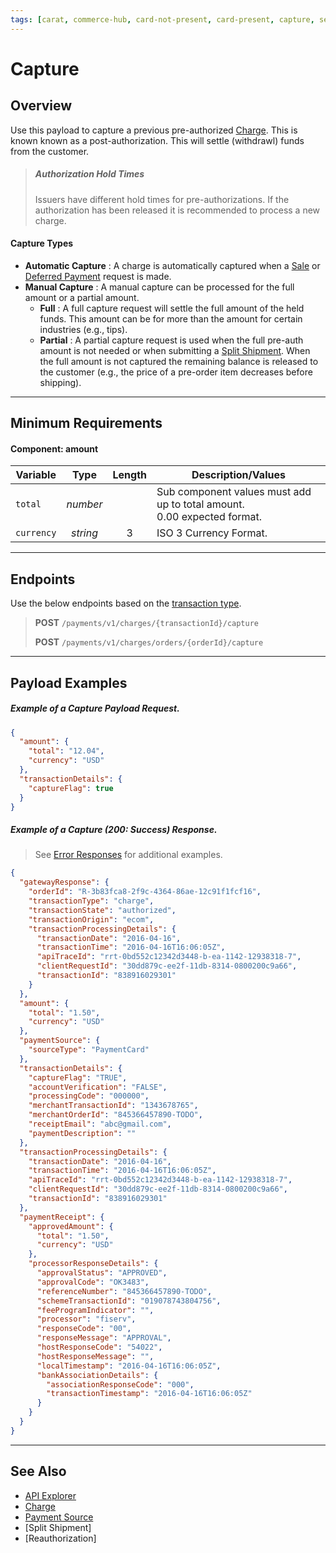 ```yaml
---
tags: [carat, commerce-hub, card-not-present, card-present, capture, settle, charges]
---
```


# Capture

## Overview

Use this payload to capture a previous pre-authorized [Charge](Charges.md). This is known known as a post-authorization. This will settle (withdrawl) funds from the customer.

<!-- theme: warning -->

> ##### Authorization Hold Times
>
> Issuers have different hold times for pre-authorizations. If the authorization has been released it is recommended to process a new charge.

#### Capture Types

- **Automatic Capture** : A charge is automatically captured when a [Sale](../FAQs-Glossary/Glossary.md#Sale) or [Deferred Payment](Deferred-Payment.md) request is made.
- **Manual Capture** : A manual capture can be processed for the full amount or a partial amount.
  - **Full** : A full capture request will settle the full amount of the held funds. This amount can be for more than the amount for certain industries (e.g., tips).
  - **Partial** : A partial capture request is used when the full pre-auth amount is not needed or when submitting a [Split Shipment](Split-Shipment.md). When the full amount is not captured the remaining balance is released to the customer (e.g., the price of a pre-order item decreases before shipping).

---

## Minimum Requirements

#### Component: amount

| Variable | Type | Length | Description/Values |
| -------- | :--: | :------------: | ------------------ |
| `total` | *number* |  | Sub component values must add up to total amount.<br/>0.00 expected format. |
| `currency` | *string* | 3 | ISO 3 Currency Format. |

---

## Endpoints
Use the below endpoints based on the [transaction type](../Guides-Info/Transaction-Types.md).
<!-- theme: success -->
>**POST** `/payments/v1/charges/{transactionId}/capture`
>
>**POST** `/payments/v1/charges/orders/{orderId}/capture`

---

## Payload Examples

<!--
type: tab
title: Request
-->

##### Example of a Capture Payload Request.

```json
{
  "amount": {
    "total": "12.04",
    "currency": "USD"
  },
  "transactionDetails": {
    "captureFlag": true
  }
}
```

<!--
type: tab
title: Response
-->

##### Example of a Capture (200: Success) Response.

<!-- theme: info -->

> See [Error Responses](url) for additional examples.

```json
{
  "gatewayResponse": {
    "orderId": "R-3b83fca8-2f9c-4364-86ae-12c91f1fcf16",
    "transactionType": "charge",
    "transactionState": "authorized",
    "transactionOrigin": "ecom",
    "transactionProcessingDetails": {
      "transactionDate": "2016-04-16",
      "transactionTime": "2016-04-16T16:06:05Z",
      "apiTraceId": "rrt-0bd552c12342d3448-b-ea-1142-12938318-7",
      "clientRequestId": "30dd879c-ee2f-11db-8314-0800200c9a66",
      "transactionId": "838916029301"
    }
  },
  "amount": {
    "total": "1.50",
    "currency": "USD"
  },
  "paymentSource": {
    "sourceType": "PaymentCard"
  },
  "transactionDetails": {
    "captureFlag": "TRUE",
    "accountVerification": "FALSE",
    "processingCode": "000000",
    "merchantTransactionId": "1343678765",
    "merchantOrderId": "845366457890-TODO",
    "receiptEmail": "abc@gmail.com",
    "paymentDescription": ""
  },
  "transactionProcessingDetails": {
    "transactionDate": "2016-04-16",
    "transactionTime": "2016-04-16T16:06:05Z",
    "apiTraceId": "rrt-0bd552c12342d3448-b-ea-1142-12938318-7",
    "clientRequestId": "30dd879c-ee2f-11db-8314-0800200c9a66",
    "transactionId": "838916029301"
  },
  "paymentReceipt": {
    "approvedAmount": {
      "total": "1.50",
      "currency": "USD"
    },
    "processorResponseDetails": {
      "approvalStatus": "APPROVED",
      "approvalCode": "OK3483",
      "referenceNumber": "845366457890-TODO",
      "schemeTransactionId": "019078743804756",
      "feeProgramIndicator": "",
      "processor": "fiserv",
      "responseCode": "00",
      "responseMessage": "APPROVAL",
      "hostResponseCode": "54022",
      "hostResponseMessage": "",
      "localTimestamp": "2016-04-16T16:06:05Z",
      "bankAssociationDetails": {
        "associationResponseCode": "000",
        "transactionTimestamp": "2016-04-16T16:06:05Z"
      }
    }
  }
}
```

<!-- type: tab-end -->

---

## See Also
- [API Explorer](url)
- [Charge](Charges.md)
- [Payment Source](../Guides-Info/Payment-Source/Source-Type.md)
- [Split Shipment]
- [Reauthorization]
